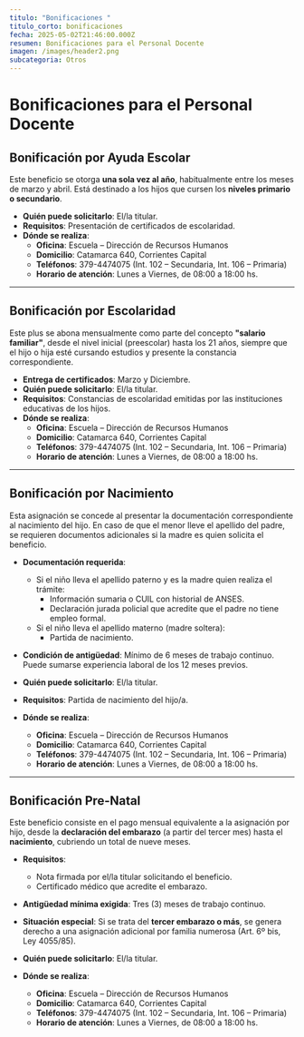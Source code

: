 ```yaml
---
titulo: "Bonificaciones "
titulo_corto: bonificaciones
fecha: 2025-05-02T21:46:00.000Z
resumen: Bonificaciones para el Personal Docente
imagen: /images/header2.png
subcategoria: Otros
---
```

# Bonificaciones para el Personal Docente

## Bonificación por Ayuda Escolar

Este beneficio se otorga **una sola vez al año**, habitualmente entre los meses de marzo y abril. Está destinado a los hijos que cursen los **niveles primario o secundario**.

- **Quién puede solicitarlo**: El/la titular.
- **Requisitos**: Presentación de certificados de escolaridad.
- **Dónde se realiza**:
  - **Oficina**: Escuela – Dirección de Recursos Humanos
  - **Domicilio**: Catamarca 640, Corrientes Capital
  - **Teléfonos**: 379-4474075 (Int. 102 – Secundaria, Int. 106 – Primaria)
  - **Horario de atención**: Lunes a Viernes, de 08:00 a 18:00 hs.

---

## Bonificación por Escolaridad

Este plus se abona mensualmente como parte del concepto **"salario familiar"**, desde el nivel inicial (preescolar) hasta los 21 años, siempre que el hijo o hija esté cursando estudios y presente la constancia correspondiente.

- **Entrega de certificados**: Marzo y Diciembre.
- **Quién puede solicitarlo**: El/la titular.
- **Requisitos**: Constancias de escolaridad emitidas por las instituciones educativas de los hijos.
- **Dónde se realiza**:
  - **Oficina**: Escuela – Dirección de Recursos Humanos
  - **Domicilio**: Catamarca 640, Corrientes Capital
  - **Teléfonos**: 379-4474075 (Int. 102 – Secundaria, Int. 106 – Primaria)
  - **Horario de atención**: Lunes a Viernes, de 08:00 a 18:00 hs.

---

## Bonificación por Nacimiento

Esta asignación se concede al presentar la documentación correspondiente al nacimiento del hijo. En caso de que el menor lleve el apellido del padre, se requieren documentos adicionales si la madre es quien solicita el beneficio.

- **Documentación requerida**:
  - Si el niño lleva el apellido paterno y es la madre quien realiza el trámite:
    - Información sumaria o CUIL con historial de ANSES.
    - Declaración jurada policial que acredite que el padre no tiene empleo formal.
  - Si el niño lleva el apellido materno (madre soltera):
    - Partida de nacimiento.

- **Condición de antigüedad**: Mínimo de 6 meses de trabajo continuo. Puede sumarse experiencia laboral de los 12 meses previos.

- **Quién puede solicitarlo**: El/la titular.
- **Requisitos**: Partida de nacimiento del hijo/a.
- **Dónde se realiza**:
  - **Oficina**: Escuela – Dirección de Recursos Humanos
  - **Domicilio**: Catamarca 640, Corrientes Capital
  - **Teléfonos**: 379-4474075 (Int. 102 – Secundaria, Int. 106 – Primaria)
  - **Horario de atención**: Lunes a Viernes, de 08:00 a 18:00 hs.

---

## Bonificación Pre-Natal

Este beneficio consiste en el pago mensual equivalente a la asignación por hijo, desde la **declaración del embarazo** (a partir del tercer mes) hasta el **nacimiento**, cubriendo un total de nueve meses.

- **Requisitos**:
  - Nota firmada por el/la titular solicitando el beneficio.
  - Certificado médico que acredite el embarazo.

- **Antigüedad mínima exigida**: Tres (3) meses de trabajo continuo.

- **Situación especial**: Si se trata del **tercer embarazo o más**, se genera derecho a una asignación adicional por familia numerosa (Art. 6º bis, Ley 4055/85).

- **Quién puede solicitarlo**: El/la titular.
- **Dónde se realiza**:
  - **Oficina**: Escuela – Dirección de Recursos Humanos
  - **Domicilio**: Catamarca 640, Corrientes Capital
  - **Teléfonos**: 379-4474075 (Int. 102 – Secundaria, Int. 106 – Primaria)
  - **Horario de atención**: Lunes a Viernes, de 08:00 a 18:00 hs.

